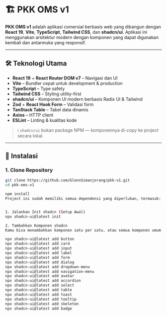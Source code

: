 # 🏗️ PKK OMS v1

**PKK OMS v1** adalah aplikasi comersial berbasis web yang dibangun dengan **React 19**, **Vite**, **TypeScript**, **Tailwind CSS**, dan **shadcn/ui**. Aplikasi ini menggunakan arsitektur modern dengan komponen yang dapat digunakan kembali dan antarmuka yang responsif.

---

## 🛠️ Teknologi Utama

- **React 19** + **React Router DOM v7** – Navigasi dan UI
- **Vite** – Bundler cepat untuk development & production
- **TypeScript** – Type safety
- **Tailwind CSS** – Styling utility-first
- **shadcn/ui** – Komponen UI modern berbasis Radix UI & Tailwind
- **Zod** + **React Hook Form** – Validasi form
- **TanStack Table** – Tabel data dinamis
- **Axios** – HTTP client
- **ESLint** – Linting & kualitas kode

> ℹ️ `shadcn/ui` bukan package NPM — komponennya di-*copy* ke project secara lokal.

---

## 🚀 Instalasi

### 1. Clone Repository

```bash
git clone https://github.com/GlennSimanjorang/pkk-v1.git
cd pkk-oms-v1

npm install
Project ini sudah memiliki semua dependensi yang diperlukan, termasuk:


1. Jalankan Init shadcn (Setup Awal)
npx shadcn-ui@latest init

2. Tambahkan Komponen shadcn
Kamu bisa menambahkan komponen satu per satu, atau semua komponen umum sekaligus:

npx shadcn-ui@latest add button
npx shadcn-ui@latest add card
npx shadcn-ui@latest add input
npx shadcn-ui@latest add label
npx shadcn-ui@latest add form
npx shadcn-ui@latest add dialog
npx shadcn-ui@latest add dropdown-menu
npx shadcn-ui@latest add navigation-menu
npx shadcn-ui@latest add avatar
npx shadcn-ui@latest add accordion
npx shadcn-ui@latest add select
npx shadcn-ui@latest add table
npx shadcn-ui@latest add toast
npx shadcn-ui@latest add tooltip
npx shadcn-ui@latest add skeleton
npx shadcn-ui@latest add badge





